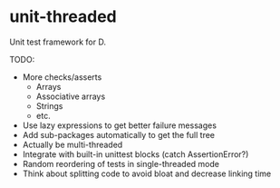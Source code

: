 unit-threaded
=============

Unit test framework for D.

TODO:

- More checks/asserts
    - Arrays
    - Associative arrays
    - Strings
    - etc.
- Use lazy expressions to get better failure messages
- Add sub-packages automatically to get the full tree
- Actually be multi-threaded
- Integrate with built-in unittest blocks (catch AssertionError?)
- Random reordering of tests in single-threaded mode
- Think about splitting code to avoid bloat and decrease linking time
